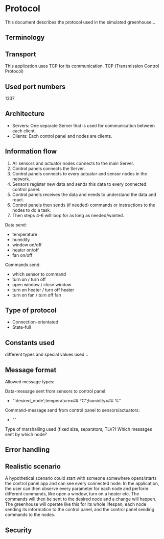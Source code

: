 # Protocol
This document describes the protocol used in the simulated greenhouse...

## Terminology

## Transport
This application uses TCP for its communication. TCP (Transmission Control Protocol)

## Used port numbers
1337

## Architecture
- Servers: One separate Server that is used for communication between each client.
- Clients: Each control panel and nodes are clients.

## Information flow
1. All sensors and actuator nodes connects to the main Server.
2. Control panels connects the Server.
3. Control panels connects to every actuator and sensor nodes in the network.
4. Sensors register new data and sends this data to every connected control panel.
5. Control panels receives the data and needs to understand the data and react.
6. Control panels then sends (if needed) commands or instructions to the nodes to do a task.
7. Then steps 4-6 will loop for as long as needed/wanted.

Data send:
- temperature
- humidity
- window on/off
- heater on/off
- fan on/off

Commands send:
- which sensor to command
- turn on / turn off
- open window / close window
- turn on heater / turn off heater
- turn on fan / turn off fan

## Type of protocol
- Connection-orientated
- State-full

## Constants used
different types and special values used...

## Message format
Allowed message types:

Data-message sent from sensors to control panel:
- "'desired_node';temperature=## °C";humidity=## %"

Command-message send from control panel to sensors/actuators:
- ""

Type of marshalling used (fixed size, separators, TLV?)
Which messages sent by which node?

## Error handling

## Realistic scenario
A hypothetical scenario could start with someone somewhere opens/starts the control panel app and 
can see every connected node. In the application, the user can then observe every parameter for each
node and perform different commands, like open a window, turn on a heater etc. The commands will
then be sent to the desired node and a change will happen. The greenhouse will operate like this for
its whole lifespan, each node sending its information to the control panel, and the control panel 
sending commands to the nodes.

## Security